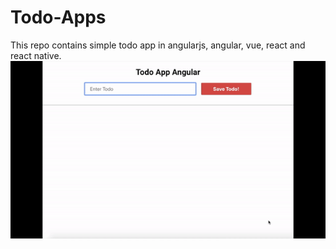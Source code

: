 # Todo-Apps
This repo contains simple todo app in angularjs, angular, vue, react and react native.
![Demo](https://github.com/SharanGoharKhan/Todo-Apps/raw/master/screenshots/Todo-app-preview.gif)